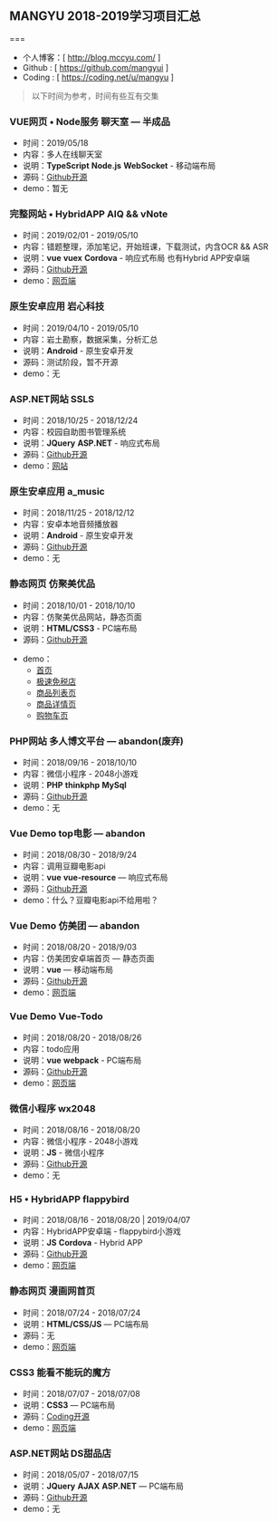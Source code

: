 ##  MANGYU 2018-2019学习项目汇总
===

* 个人博客：[ http://blog.mccyu.com/ ]
* Github  : [ https://github.com/mangyui ]
* Coding  : [ https://coding.net/u/mangyu ]


> 以下时间为参考，时间有些互有交集


### **VUE网页** • **Node服务** 聊天室 — 半成品
-  时间：2019/05/18
-  内容：多人在线聊天室
-  说明：**TypeScript** **Node.js** **WebSocket** - 移动端布局
-  源码：[Github开源](https://github.com/mangyui/weTalk)
-  demo：暂无

### **完整网站** • **HybridAPP** AIQ && vNote 
-  时间：2019/02/01 - 2019/05/10
-  内容：错题整理，添加笔记，开始班课，下载测试，内含OCR && ASR
-  说明：**vue** **vuex** **Cordova** - 响应式布局  也有Hybrid APP安卓端
-  源码：[Github开源](https://github.com/mangyui/note)
-  demo：[网页端](http://cq.mccyu.com/)


### **原生安卓应用** 岩心科技
-  时间：2019/04/10 - 2019/05/10
-  内容：岩土勘察，数据采集，分析汇总
-  说明：**Android** - 原生安卓开发
-  源码：测试阶段，暂不开源
-  demo：无

### **ASP.NET网站** SSLS
-  时间：2018/10/25 - 2018/12/24
-  内容：校园自助图书管理系统
-  说明：**JQuery** **ASP.NET** - 响应式布局
-  源码：[Github开源](https://github.com/mangyui/SSLS)
-  demo：[网站](http://ssls.imangyu.cn/)

### **原生安卓应用** a_music
-  时间：2018/11/25 - 2018/12/12
-  内容：安卓本地音频播放器
-  说明：**Android** - 原生安卓开发
-  源码：[Github开源](https://github.com/mangyui/a_music)
-  demo：无

### **静态网页** 仿聚美优品
-  时间：2018/10/01 - 2018/10/10
-  内容：仿聚美优品网站，静态页面
-  说明：**HTML/CSS3** - PC端布局
-  源码：[Github开源](https://github.com/mangyui/flappybird)
*  demo：
    *  [首页](http://demo.mccyu.com/jumei/) 
    *  [极速免税店](http://demo.mccyu.com/jumei/global.html)
    *  [商品列表页](http://demo.mccyu.com/jumei/list.html)
    *  [商品详情页](http://demo.mccyu.com/jumei/detail.html)
    *  [购物车页](http://demo.mccyu.com/jumei/cart.html)

### **PHP网站** 多人博文平台 — abandon(废弃)
-  时间：2018/09/16 - 2018/10/10
-  内容：微信小程序 - 2048小游戏
-  说明：**PHP** **thinkphp** **MySql**
-  源码：[Github开源](https://github.com/mangyui/bokee)
-  demo：无

### **Vue Demo** top电影 — abandon
-  时间：2018/08/30 - 2018/9/24
-  内容：调用豆瓣电影api
-  说明：**vue** **vue-resource** — 响应式布局
-  源码：[Github开源](https://github.com/mangyui/vue-newsheadlines)
-  demo：什么？豆瓣电影api不给用啦？

### **Vue Demo** 仿美团 — abandon
-  时间：2018/08/20 - 2018/9/03
-  内容：仿美团安卓端首页 — 静态页面
-  说明：**vue** — 移动端布局
-  源码：[Github开源](https://github.com/mangyui/Mobile-vue)
-  demo：[网页端](http://mangyu.coding.me/Mobile-vue)

### **Vue Demo** Vue-Todo
-  时间：2018/08/20 - 2018/08/26
-  内容：todo应用
-  说明：**vue** **webpack** - PC端布局
-  源码：[Github开源](https://github.com/mangyui/Vue-Todo)
-  demo：[网页端](http://demo.mccyu.com/vue_todo/)

### **微信小程序** wx2048
-  时间：2018/08/16 - 2018/08/20
-  内容：微信小程序 - 2048小游戏
-  说明：**JS** - 微信小程序
-  源码：[Github开源](https://github.com/mangyui/wx-2048)
-  demo：无

### **H5** • **HybridAPP** flappybird
-  时间：2018/08/16 - 2018/08/20  | 2019/04/07
-  内容：HybridAPP安卓端 - flappybird小游戏
-  说明：**JS** **Cordova** - Hybrid APP
-  源码：[Github开源](https://github.com/mangyui/flappybird)
-  demo：[网页端](http://demo.mccyu.com/flappybird/) 

### **静态网页** 漫画网首页
-  时间：2018/07/24 - 2018/07/24
-  说明：**HTML/CSS/JS** — PC端布局
-  源码：无
-  demo：[网页端](http://demo.mccyu.com/comic/) 

### **CSS3** 能看不能玩的魔方
-  时间：2018/07/07 - 2018/07/08
-  说明：**CSS3** — PC端布局
-  源码：[Coding开源](https://coding.net/u/mangyu/main)
-  demo：[网页端](http://mangyu.coding.me/myworks/mofang/) 

### **ASP.NET网站** DS甜品店
-  时间：2018/05/07 - 2018/07/15
-  说明：**JQuery** **AJAX** **ASP.NET**  — PC端布局
-  源码：[Github开源](https://github.com/mangyui/DessertShops)
-  demo：无 